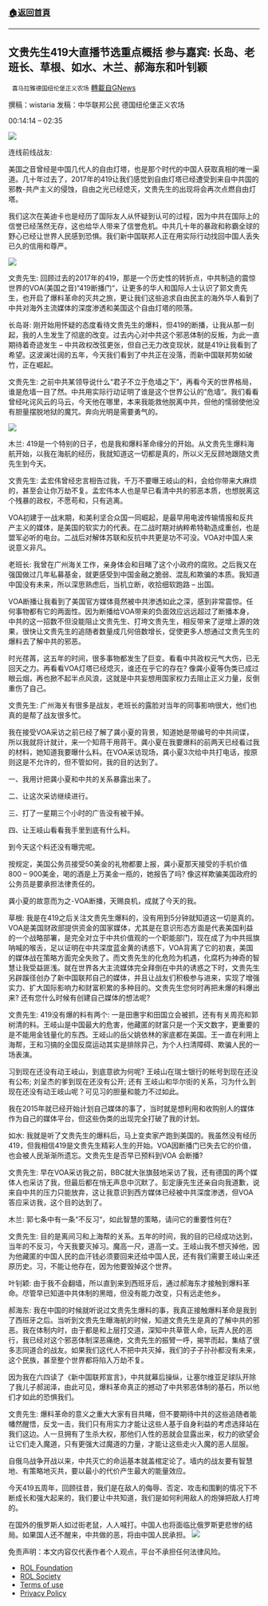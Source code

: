 ###  [:house:返回首頁](https://github.com/ourhimalayas/txt)
---


## 文贵先生419大直播节选重点概括 参与嘉宾: 长岛、老班长、草根、如水、木兰、郝海东和叶钊颖
` 喜马拉雅德国纽伦堡正义农场` [轉載自GNews](https://gnews.org/zh-hans/2406046/)

撰稿：wistaria
发稿：中华联邦公民
德国纽伦堡正义农场



00:14:14 – 02:35

![](https://assets.gnews.org/wp-content/uploads/2022/04/0424-20-1.jpg)

连线前线战友:

美国之音曾经是中国几代人的自由灯塔，也是那个时代的中国人获取真相的唯一渠道。几十年过去了，2017年的419让我们感觉到自由灯塔已经遭受到来自中共国的邪教-共产主义的侵蚀，自由之光已经熄灭，文贵先生的出现将会再次点燃自由灯塔。

我们这次在美迪卡也是经历了国际友人从怀疑到认可的过程，因为中共在国际上的信誉已经荡然无存，这也给华人带来了信誉危机。中共几十年的暴政和称霸全球的野心已经让世界人民感到恐惧。我们新中国联邦人正在用实际行动找回中国人丢失已久的信用和尊严。

![](https://assets.gnews.org/wp-content/uploads/2022/04/0424-20-2.jpg)

文贵先生: 回顾过去的2017年的419，那是一个历史性的转折点，中共制造的震惊世界的VOA(美国之音)“419断播门“，让更多的华人和国际人士认识了郭文贵先生，也开启了爆料革命的灭共之旅，更让我们这些追求自由民主的海外华人看到了中共对海外主流媒体的深度渗透和美国这个自由灯塔的陨落。

长岛哥: 刚开始用怀疑的态度看待文贵先生的爆料，但419的断播，让我从那一刻起，我的人生发生了彻底的改变。过去内心对中共这个邪恶体制的反叛，为此一直期待着奇迹发生 – 中共政权改弦更张，但自己无力改变现状，就是419让我看到了希望。这波澜壮阔的五年，今天我们看到了中共正在没落，而新中国联邦势如破竹，正在崛起。

文贵先生: 之前中共某领导说什么“君子不立于危墙之下“，再看今天的世界格局，谁是危墙一目了然。中共用实际行动证明了谁是这个世界公认的“危墙“。我们看看曾经叱诧风云的马云，今天他在哪里，本来我能救他脱离中共，但他的懦弱使他没有胆量摆脱地狱的魔咒。奔向光明是需要勇气的。

![](https://assets.gnews.org/wp-content/uploads/2022/04/0424-20-3.jpg)

木兰: 419是一个特别的日子，也是我和爆料革命缘分的开始。从文贵先生爆料海航开始，以我在海航的经历，我就知道这一切都是真的，所以义无反顾地跟随文贵先生到今天。

文贵先生: 孟宏伟曾经忠言相告过我，千万不要曝王岐山的料，会给你带来大麻烦的，甚至会让你万劫不复。孟宏伟本人也是早已看清中共的邪恶本质，也想脱离这个残暴的政权，不愿苟和，只有逃离。

VOA初建于一战末期，和美利坚合众国一同崛起，是最早用电波传输情报和反共产主义的媒体，是美国的软实力的代表。在二战时期对纳粹希特勒造成重创，也是盟军必听的电台。二战后对解体苏联和反抗中共更是功不可没。VOA对中国人来说意义非凡。

老班长: 我曾在广州海关工作，亲身体会和目睹了这个小政府的腐败。之后我又在强国做过几年私募基金，就更感受到中国金融之脆弱、混乱和欺骗的本质。我知道中国没有未来，所以深思熟虑后，当机立断，收拾细软跑路 – 出国。

VOA断播让我看到了美国官方媒体竟然被中共渗透如此之深，感到非常震惊。任何事物都有它的两面性。因为断播给VOA带来的负面效应远远超过了断播本身，中共的这一招数不但没能阻止文贵先生、打垮文贵先生，相反带来了逆增上源的效果，很快让文贵先生的追随者数量成几何倍数增长，促使更多人想通过文贵先生的爆料去了解中共的邪恶。

时光荏苒，这五年的时间，很多事物都发生了巨变。看看中共政权元气大伤，已无回天之力。再看看VOA灯塔已经熄灭，谁还在乎它的存在? 像龚小夏等伪类已成过眼云烟，再也掀不起半点风浪，这就是中共妄想用国家权力去阻止正义力量，反倒重伤了自己。

文贵先生: 广州海关有很多是战友，老班长的露脸对当年的同事影响很大，他们也真的是帮了战友很多忙。

我在接受VOA采访之前已经了解了龚小夏的背景，知道她是带编号的中共间谍，所以我就将计就计，来一个知蒋干用蒋干。龚小夏在我要爆料的前两天已经看过我的材料，她知道我要曝什么料。在VOA采访现场，龚小夏3次给中共打电话，按原则这是不允许的，但不管如何，我的目的达到了。

一、我用计把龚小夏和中共的关系暴露出来了。

二、让这次采访继续进行。

三、打了一星期三个小时的广告没有被干掉。

四、让王岐山看看我手里到底有什么料。

到今天这个料还没有曝完呢。

按规定，美国公务员接受50美金的礼物都要上报，龚小夏那天接受的手机价值800 – 900美金，喝的酒是上万美金一瓶的，她报告了吗? 像这样欺骗美国政府的公务员是要承担法律责任的。

龚小夏的故意而为之-VOA断播，天赐良机，成就了今天的我。

草根: 我是在419之后关注文贵先生爆料的，没有用到5分钟就知道这一切是真的。VOA是美国财政部提供资金的国家媒体，尤其是在意识形态方面是代表美国利益的一个战略部署，是完全对立于中共价值观的一个职能部门，现在成了为中共摇旗呐喊的喉舌，足以证明在中共深度蓝金黄的诱惑下，VOA背离了它的初衷，美国的媒体战在策略方面完全失败了。而文贵先生的化危险为机遇，化腐朽为神奇的智慧让我受益匪浅。就在世界各大主流媒体完全拜倒在中共的诱惑之下时，文贵先生另辟蹊径创办了新中国联邦自己的媒体，并且让战友们积极参与进来，实现了增强实力、扩大国际影响力和财富积累的多种目的。文贵先生您何时再把未爆的料爆出来? 还有您什么时候有创建自己媒体的想法呢?

文贵先生: 419没有爆的料有两个: 一是田惠宇和田国立会被抓，还有有关周亮和郭树清的料。王岐山是中国最大的危害，他藏匿的财富只是一个天文数字，更重要的是不能用金钱量化的东西。王岐山的岳父姚依林的家底都在美国。王一直在利用上海帮，王和习搞的全国反腐运动其实是排除异己，为个人扫清障碍、欺骗人民的一场表演。

习到现在还没有动王岐山，到底意欲为何呢? 王岐山在瑞士银行的帐号到现在还没有公布; 刘呈杰的爹到现在还没有公开; 还有 王岐山和华尔街的关系，习为什么到现在还没有动王岐山呢？可见习的胆量和能力不过如此。

我在2015年就已经开始计划自己媒体的事了，当时就是想利用和收购别人的媒体作为自己的媒体平台，但这些伪类的出现完全打破了我的计划。

如水: 我就是听了文贵先生的爆料后，马上变卖家产跑到美国的。我虽然没有经历419，但我相信419是文贵先生精彩人生的开始。VOA因断播门已失去它的价值，也会被人民渐渐所遗忘。文贵先生是否早已预料到VOA 会断播?

文贵先生: 早在VOA采访我之前，BBC就大张旗鼓地采访了我，还有德国的两个媒体人也采访了我，但最后都在悄无声息中沉默了。彭定康先生还亲自向我道歉，说来自中共的压力只能放弃，这让我意识到西方媒体已经被中共深度渗透，但VOA答应采访我，这个目的达到了。

木兰: 郭七条中有一条“不反习“，如此智慧的策略，请问它的重要性何在?

文贵先生: 目的是离间习和上海帮的关系。五年的时间，我的目的已经成功达到，当年的不反习，今天我要灭掉习。魔高一尺，道高一丈。王岐山我不想灭掉他，因为他藏匿的中国人民的血汗钱必须要回来还给中国人民，还有我们需要王岐山来还原历史。习，不能让他存在，因为他要毁掉这个世界。

叶钊颖: 由于我不会翻墙，所以直到来到西班牙后，通过郝海东才接触到爆料革命。尽管早已知道中共体制的黑暗，但没有能力改变，只有远走他乡。

郝海东: 我在中国的时候就听说过文贵先生爆料的事，我真正接触爆料革命是我到了西班牙之后。当听到文贵先生曝海航的时候，知道文贵先生是真的了解中共的邪恶。我在体制内时，由于都是和上层打交道，深知中共草菅人命，玩弄人民的恶行，我已经对这个邪恶体制深恶痛绝，文贵先生的振臂一呼，揭竿而起，集结了很多志同道合的战友。如果我们这代人不把中共灭掉，我们的子子孙孙都没有未来，这个民族，甚至整个世界都将陷入万劫不复。

因为我在六四读了《新中国联邦宣言》，中共就幕后操纵，让塞尔维亚足球队开除了我儿子郝润泽，由此可见，爆料革命真正的撼动了中共邪恶体制的基石，所以他们才如此的恐惧我们。

文贵先生: 爆料革命的意义之重大大家有目共睹，但不要期待中共的这些追随者能幡然醒悟，反戈一击，我们只有用实力才能让这些人基于自身利益的考虑选择站在我们这边。人一旦拥有了生杀大权，那他们人性的恶就会显露出来，权力的欲望会让它们走入魔道，只有更强大过魔道的力量，才能让这些走火入魔的恶人屈服。

自俄乌战争开战以来，中共灭亡的命运基本就盖棺定论了。墙内的战友要有智慧地、有策略地灭共，要以最小的代价产生最大的能量效应。

今天419五周年，回顾往昔，我们是在敌人的侮辱、否定、攻击和围剿的情况下不断成长和强大起来的，我们要让中共知道，我们是如何利用敌人的炮弹把敌人打垮的。

在国外的俄罗斯人如过街老鼠，人人喊打。中国人也将面临比俄罗斯更悲惨的结局。如果国人还不醒来，中共做的恶，将由中国人民承担。
![](https://assets.gnews.org/wp-content/uploads/2022/04/德农二维码-1.png)


 

免责声明：本文内容仅代表作者个人观点，平台不承担任何法律风险。

- [ROL Foundation](https://rolfoundation.org/)
- [ROL Society](https://rolsociety.org/)
- [Terms of use](https://gnews.org/terms-of-use-3/)
- [Privacy Policy](https://gnews.org/privacy-policy/)
